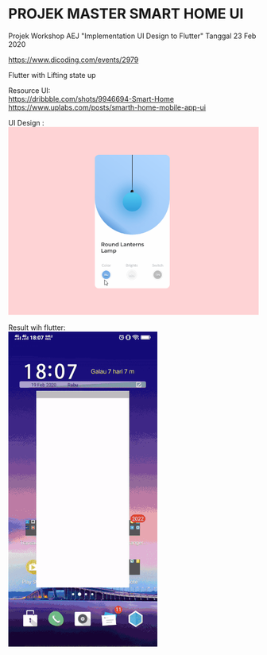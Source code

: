 # PROJEK MASTER SMART HOME UI

Projek Workshop AEJ "Implementation UI Design to Flutter"
Tanggal 23 Feb 2020 

https://www.dicoding.com/events/2979

Flutter with Lifting state up

Resource UI: <br>
https://dribbble.com/shots/9946694-Smart-Home <br>
https://www.uplabs.com/posts/smarth-home-mobile-app-ui

UI Design : <br>
<img src="https://github.com/sulthanalihsan/smart_home_UI/blob/master/preview.gif?raw=true">

Result wih flutter: <br>
<img src="https://github.com/sulthanalihsan/smart_home_UI/blob/master/result.gif?raw=true">

